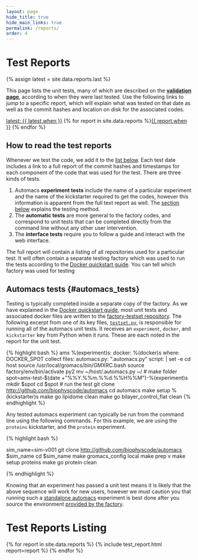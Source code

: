 ```yaml
---
layout: page
hide_title: true
hide_main_links: true
permalink: /reports/
order: 4
---
```


<h1>Test Reports</h1>

{% assign latest = site.data.reports.last %}

This page lists the unit tests, many of which are described on the **[validation page](/validation/)**, according to when they were last tested. Use the following links to jump to a specific report, which will explain what was tested on that date as well as the commit hashes and location on disk for the associated codes.

<a class="bubble_light" href="#{{ latest.when }}">
latest: {{ latest.when }}</a>
{% for report in site.data.reports %}<a class="bubble_light" href="#{{ report.when }}">{{ report.when }}</a> {% endfor %}

## How to read the test reports

Whenever we test the code, we add it to the [list below](#reports_start). Each test date includes a link to a full report of the commit hashes and timestamps for each component of the code that was used for the test. There are three kinds of tests.

1. Automacs **experiment tests** include the name of a particular experiment and the name of the kickstarter required to get the codes, however this information is apparent from the full text report as well. The [section below](#automacs_tests) explains the testing method.
2. The **automatic tests** are more general to the factory codes, and correspond to unit tests that can be completed directly from the command line without any other user intervention. 
3. The **interface tests** require you to follow a guide and interact with the web interface.

The full report will contain a listing of all repositories used for a particular test. It will often contain a separate testing factory which was used to run the tests according to the [Docker quickstart guide](/#docker). You can tell which factory was used for testing 

## Automacs tests {#automacs_tests}

Testing is typically completed inside a separate copy of the factory. As we have explained in the [Docker quickstart guide](/#docker), most unit tests and associated docker files are written to the [factory-testset repository](https://github.com/bradleyrp/factory-testset). The following excerpt from one of its key files, [`testset.py`](https://github.com/bradleyrp/factory-testset/blob/master/testset.py), is responsible for running all of the automacs unit tests. It receives an `experiment`, `docker`, and `kickstarter` key from Python when it runs. These are each noted in the report for the unit test.

{% highlight bash %}
amx %(experiment)s:
  docker: %(docker)s
  where: DOCKER_SPOT
  collect files: 
    automacs.py: ".automacs.py"
  script: |
    set -e
    cd host
    source /usr/local/gromacs/bin/GMXRC.bash
    source factory/env/bin/activate py2
    mv ~/host/.automacs.py ~/
    # make folder
    spot=amx-test-$(date +"%%Y.%%m.%%d.%%H%%M")-%(experiment)s
    mkdir $spot
    cd $spot
    # run the test
    git clone http://github.com/biophyscode/automacs
    cd automacs
    make setup %(kickstarter)s
    make go lipidome clean
    make go bilayer_control_flat clean 
{% endhighlight %}

Any tested automacs experiment can typically be run from the command line using the following commands. For this example, we are using the `proteins` kickstarter, and the `protein` experiment.

{% highlight bash %}

sim_name=sim-v001
git clone http://github.com/biophyscode/automacs $sim_name
cd $sim_name
make gromacs_config local
make prep v
make setup proteins
make go protein clean 

{% endhighlight %}

Knowing that an experiment has passed a unit test means it is likely that the above sequence will work for new users, however we must caution you that running such a [standalone automacs](/#automacs) experiment is best done after you source the environment [provided by the factory](/#factory).

<h1 id="reports_start"><a name="reports_start"></a>Test Reports Listing</h1>
{% for report in site.data.reports %}
{% include test_report.html report=report %}
{% endfor %}
<br>
